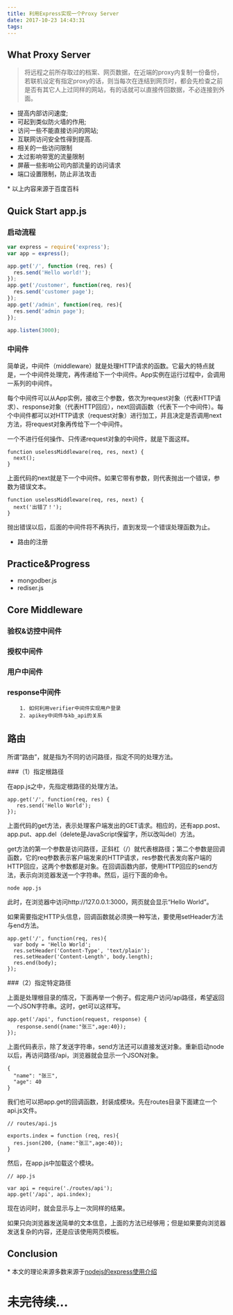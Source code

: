 ```yaml
---
title: 利用Express实现一个Proxy Server
date: 2017-10-23 14:43:31
tags:
---
```


## What **Proxy** Server

>将远程之前所存取过的档案、网页数据，在近端的proxy内复制一份备份，若联机设定有指定proxy的话，则当每次在连结到网页时，都会先检查之前是否有其它人上过同样的网站，有的话就可以直接传回数据，不必连接到外面。

- 提高内部访问速度;
- 可起到类似防火墙的作用;
- 访问一些不能直接访问的网站;
- 互联网访问安全性得到提高.
- 相关的一些访问限制
- 太过影响带宽的流量限制
- 屏蔽一些影响公司内部流量的访问请求
- 端口设置限制，防止非法攻击

\* 以上内容来源于百度百科

## Quick Start app.js

### 启动流程

```javascript
var express = require('express');
var app = express();

app.get('/', function (req, res) {
  res.send('Hello world!');
});
app.get('/customer', function(req, res){
  res.send('customer page');
});
app.get('/admin', function(req, res){
  res.send('admin page');
});

app.listen(3000);
```

### 中间件
简单说，中间件（middleware）就是处理HTTP请求的函数。它最大的特点就是，一个中间件处理完，再传递给下一个中间件。App实例在运行过程中，会调用一系列的中间件。

每个中间件可以从App实例，接收三个参数，依次为request对象（代表HTTP请求）、response对象（代表HTTP回应），next回调函数（代表下一个中间件）。每个中间件都可以对HTTP请求（request对象）进行加工，并且决定是否调用next方法，将request对象再传给下一个中间件。

一个不进行任何操作、只传递request对象的中间件，就是下面这样。

```
function uselessMiddleware(req, res, next) {
  next();
}
```
上面代码的next就是下一个中间件。如果它带有参数，则代表抛出一个错误，参数为错误文本。

```
function uselessMiddleware(req, res, next) {
  next('出错了！');
}
```
抛出错误以后，后面的中间件将不再执行，直到发现一个错误处理函数为止。

- 路由的注册

## Practice&Progress

- mongodber.js
- rediser.js


## Core Middleware

### 验权&访控中间件
### 授权中间件
### 用户中间件
### response中间件

```
	1. 如何利用verifier中间件实现用户登录
	2. apikey中间件与kb_api的关系
```

## 路由

所谓“路由”，就是指为不同的访问路径，指定不同的处理方法。

###（1）指定根路径

在app.js之中，先指定根路径的处理方法。

```
app.get('/', function(req, res) {
   res.send('Hello World');
});
```
上面代码的get方法，表示处理客户端发出的GET请求。相应的，还有app.post、app.put、app.del（delete是JavaScript保留字，所以改叫del）方法。

get方法的第一个参数是访问路径，正斜杠（/）就代表根路径；第二个参数是回调函数，它的req参数表示客户端发来的HTTP请求，res参数代表发向客户端的HTTP回应，这两个参数都是对象。在回调函数内部，使用HTTP回应的send方法，表示向浏览器发送一个字符串。然后，运行下面的命令。

```
node app.js
```
此时，在浏览器中访问http://127.0.0.1:3000，网页就会显示“Hello World”。

如果需要指定HTTP头信息，回调函数就必须换一种写法，要使用setHeader方法与end方法。

```
app.get('/', function(req, res){
  var body = 'Hello World';
  res.setHeader('Content-Type', 'text/plain');
  res.setHeader('Content-Length', body.length);
  res.end(body);
});
```
###（2）指定特定路径

上面是处理根目录的情况，下面再举一个例子。假定用户访问/api路径，希望返回一个JSON字符串。这时，get可以这样写。

```
app.get('/api', function(request, response) {
   response.send({name:"张三",age:40});
});
```
上面代码表示，除了发送字符串，send方法还可以直接发送对象。重新启动node以后，再访问路径/api，浏览器就会显示一个JSON对象。

```
{
  "name": "张三",
  "age": 40
}
```
我们也可以把app.get的回调函数，封装成模块。先在routes目录下面建立一个api.js文件。

```
// routes/api.js

exports.index = function (req, res){
  res.json(200, {name:"张三",age:40});
}
```
然后，在app.js中加载这个模块。

```
// app.js

var api = require('./routes/api');
app.get('/api', api.index);
```
现在访问时，就会显示与上一次同样的结果。

如果只向浏览器发送简单的文本信息，上面的方法已经够用；但是如果要向浏览器发送复杂的内容，还是应该使用网页模板。

## Conclusion

\* 本文的理论来源多数来源于[nodejs的express使用介绍](http://www.cnblogs.com/mq0036/p/5243312.html#toc13)

# 未完待续...


